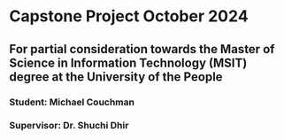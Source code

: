 # Capstone Project October 2024
## For partial consideration towards the Master of Science in Information Technology (MSIT) degree at the University of the People 
### Student: Michael Couchman
### Supervisor: Dr. Shuchi Dhir 
